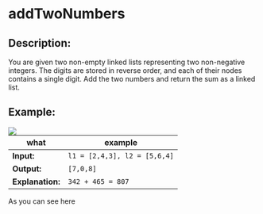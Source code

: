 # addTwoNumbers
## Description:
You are given two non-empty linked lists representing two non-negative integers. The digits are stored in reverse order, and each of their nodes contains a single digit. Add the two numbers and return the sum as a linked list.

## Example:
<img align="left" src="https://user-images.githubusercontent.com/67570025/186285316-49e4dab7-3830-4639-aeab-960424fec9a9.png">

|what|example|
| ----- | ----- |
|**Input:**|`l1 = [2,4,3], l2 = [5,6,4]`|
|**Output:**|`[7,0,8]`|
|**Explanation:**|`342 + 465 = 807`|

As you can see here 
